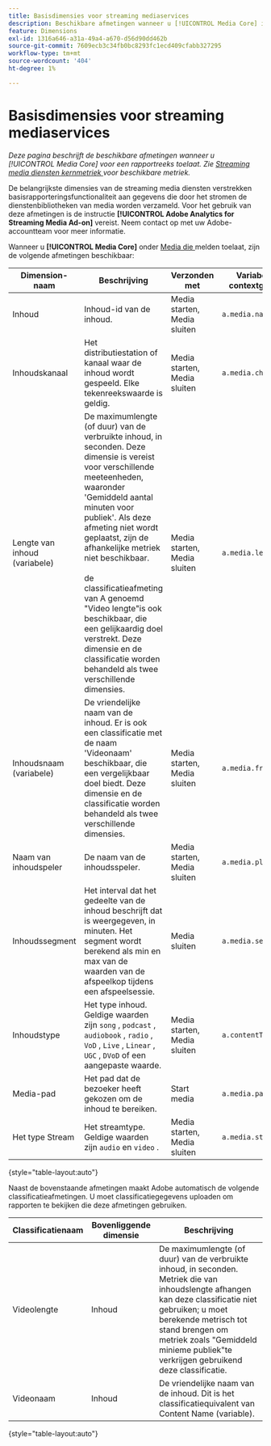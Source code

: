 ```yaml
---
title: Basisdimensies voor streaming mediaservices
description: Beschikbare afmetingen wanneer u [!UICONTROL Media Core] inschakelt voor een rapportsuite.
feature: Dimensions
exl-id: 1316a646-a31a-49a4-a670-d56d90dd462b
source-git-commit: 7609ecb3c34fb0bc8293fc1ecd409cfabb327295
workflow-type: tm+mt
source-wordcount: '404'
ht-degree: 1%

---
```


# Basisdimensies voor streaming mediaservices

*Deze pagina beschrijft de beschikbare afmetingen wanneer u [!UICONTROL Media Core] voor een rapportreeks toelaat. Zie [ Streaming media diensten kernmetriek ](../metrics/sm-core.md) voor beschikbare metriek.*

De belangrijkste dimensies van de streaming media diensten verstrekken basisrapporteringsfunctionaliteit aan gegevens die door het stromen de dienstenbibliotheken van media worden verzameld. Voor het gebruik van deze afmetingen is de instructie **[!UICONTROL Adobe Analytics for Streaming Media Ad-on]** vereist. Neem contact op met uw Adobe-accountteam voor meer informatie.

Wanneer u **[!UICONTROL Media Core]** onder [ Media die ](/help/admin/admin/c-manage-report-suites/c-edit-report-suites/media-management.md) melden toelaat, zijn de volgende afmetingen beschikbaar:

| Dimension-naam | Beschrijving | Verzonden met | Variabele van contextgegevens |
| --- | --- | --- | --- |
| Inhoud | Inhoud-id van de inhoud. | Media starten, Media sluiten | `a.media.name` |
| Inhoudskanaal | Het distributiestation of kanaal waar de inhoud wordt gespeeld. Elke tekenreekswaarde is geldig. | Media starten, Media sluiten | `a.media.channel` |
| Lengte van inhoud (variabele) | De maximumlengte (of duur) van de verbruikte inhoud, in seconden. Deze dimensie is vereist voor verschillende meeteenheden, waaronder &#39;Gemiddeld aantal minuten voor publiek&#39;. Als deze afmeting niet wordt geplaatst, zijn de afhankelijke metriek niet beschikbaar.<br><br> de classificatieafmeting van A genoemd &quot;Video lengte&quot;is ook beschikbaar, die een gelijkaardig doel verstrekt. Deze dimensie en de classificatie worden behandeld als twee verschillende dimensies. | Media starten, Media sluiten | `a.media.length` |
| Inhoudsnaam (variabele) | De vriendelijke naam van de inhoud. Er is ook een classificatie met de naam &#39;Videonaam&#39; beschikbaar, die een vergelijkbaar doel biedt. Deze dimensie en de classificatie worden behandeld als twee verschillende dimensies. | Media starten, Media sluiten | `a.media.friendlyName` |
| Naam van inhoudspeler | De naam van de inhoudsspeler. | Media starten, Media sluiten | `a.media.playerName` |
| Inhoudssegment | Het interval dat het gedeelte van de inhoud beschrijft dat is weergegeven, in minuten. Het segment wordt berekend als min en max van de waarden van de afspeelkop tijdens een afspeelsessie. | Media sluiten | `a.media.segment` |
| Inhoudstype | Het type inhoud. Geldige waarden zijn `song` , `podcast` , `audiobook` , `radio` , `VoD` , `Live` , `Linear` , `UGC` , `DVoD` of een aangepaste waarde. | Media starten, Media sluiten | `a.contentType` |
| Media-pad | Het pad dat de bezoeker heeft gekozen om de inhoud te bereiken. | Start media | `a.media.path` |
| Het type Stream | Het streamtype. Geldige waarden zijn `audio` en `video` . | Media starten, Media sluiten | `a.media.streamType` |

{style="table-layout:auto"}

Naast de bovenstaande afmetingen maakt Adobe automatisch de volgende classificatieafmetingen. U moet classificatiegegevens uploaden om rapporten te bekijken die deze afmetingen gebruiken.

| Classificatienaam | Bovenliggende dimensie | Beschrijving |
| --- | --- | --- |
| Videolengte | Inhoud | De maximumlengte (of duur) van de verbruikte inhoud, in seconden. Metriek die van inhoudslengte afhangen kan deze classificatie niet gebruiken; u moet berekende metrisch tot stand brengen om metriek zoals &quot;Gemiddeld minieme publiek&quot;te verkrijgen gebruikend deze classificatie. |
| Videonaam | Inhoud | De vriendelijke naam van de inhoud. Dit is het classificatiequivalent van Content Name (variable). |

{style="table-layout:auto"}
